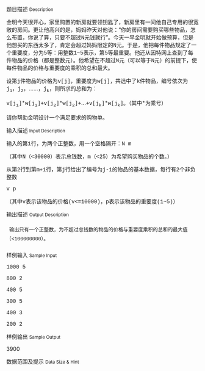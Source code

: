 <div class="panel panel-default">
<div class="area-title">
<span>
题目描述
<small>Description</small>
</span></div>
<div class="panel-body">

<p style=""><span style="">金明今天很开心，家里购置的新房就要领钥匙了，新房里有一间他自己专用的很宽敞的房间。更让他高兴的是，妈妈昨天对他说：“你的房间需要购买哪些物品，怎么布置，你说了算，只要不超过</span><span style="font-family: DejaVu Serif Condensed,serif;"><span style="font-family: Courier New,monospace;"><span style="">N</span></span></span><span style="">元钱就行”。今天一早金明就开始做预算，但是他想买的东西太多了，肯定会超过妈妈限定的</span><span style="font-family: DejaVu Serif Condensed,serif;"><span style="font-family: Courier New,monospace;"><span style="">N</span></span></span><span style="">元。于是，他把每件物品规定了一个重要度，分为</span><span style="font-family: DejaVu Serif Condensed,serif;"><span style="font-family: Courier New,monospace;"><span style="">5</span></span></span><span style="">等：用整数</span><span style="font-family: DejaVu Serif Condensed,serif;"><span style="font-family: Courier New,monospace;"><span style="">1</span></span><span style=""><span style="font-family: Courier New,monospace;"><span style="">~</span></span></span><span style="font-family: Courier New,monospace;"><span style="">5</span></span></span><span style="">表示，第</span><span style="font-family: DejaVu Serif Condensed,serif;"><span style="font-family: Courier New,monospace;"><span style="">5</span></span></span><span style="">等最重要。他还从因特网上查到了每件物品的价格（都是整数元）。他希望在不超过</span><span style="font-family: DejaVu Serif Condensed,serif;"><span style="font-family: Courier New,monospace;"><span style="">N</span></span></span><span style="">元（可以等于</span><span style="font-family: DejaVu Serif Condensed,serif;"><span style="font-family: Courier New,monospace;"><span style="">N</span></span></span><span style="">元）的前提下，使每件物品的价格与重要度的乘积的总和最大。</span></p>
<p style=""><span style="">设第</span><span style="font-family: DejaVu Serif Condensed,serif;"><span style="font-family: Courier New,monospace;"><span style="">j</span></span></span><span style="">件物品的价格为</span><span style="font-family: DejaVu Serif Condensed,serif;"><span style="font-family: Courier New,monospace;"><span style="">v[j]</span></span></span><span style="">，重要度为</span><span style="font-family: DejaVu Serif Condensed,serif;"><span style="font-family: Courier New,monospace;"><span style="">w[j]</span></span></span><span style="">，共选中了</span><span style="font-family: DejaVu Serif Condensed,serif;"><span style="font-family: Courier New,monospace;"><span style="">k</span></span></span><span style="">件物品，编号依次为</span><span style="font-family: DejaVu Serif Condensed,serif;"><span style=""><span style="font-family: Courier New,monospace;"><span style="">j</span></span></span><span style=""><sub><span style="font-family: Courier New,monospace;"><span style="">1</span></span></sub></span></span><span style=""><span style="">，</span></span><span style="font-family: DejaVu Serif Condensed,serif;"><span style="font-family: Courier New,monospace;"><span style="">j</span></span><sub><span style="font-family: Courier New,monospace;"><span style="">2</span></span></sub></span><span style="">，……，</span><span style="font-family: DejaVu Serif Condensed,serif;"><span style="font-family: Courier New,monospace;"><span style="">j</span></span><sub><span style="font-family: Courier New,monospace;"><span style="">k</span></span></sub></span><span style="">，则所求的总和为：</span></p>
<p style=""><span style="font-family: DejaVu Serif Condensed,serif;"><span style="font-family: Courier New,monospace;"><span style=""><span>v[j</span></span></span><sub><span style="font-family: Courier New,monospace;"><span style=""><span>1</span></span></span></sub><span style="font-family: Courier New,monospace;"><span style=""><span>]*w[j</span></span></span><sub><span style="font-family: Courier New,monospace;"><span style=""><span>1</span></span></span></sub><span style="font-family: Courier New,monospace;"><span style=""><span>]+v[j</span></span></span><sub><span style="font-family: Courier New,monospace;"><span style=""><span>2</span></span></span></sub><span style="font-family: Courier New,monospace;"><span style=""><span>]*w[j</span></span></span><sub><span style="font-family: Courier New,monospace;"><span style=""><span>2</span></span></span></sub><span style="font-family: Courier New,monospace;"><span style=""><span>]+</span></span></span><span style=""><span style="">…</span></span><span style="font-family: Courier New,monospace;"><span style=""><span>+v[j</span></span></span><sub><span style="font-family: Courier New,monospace;"><span style=""><span>k</span></span></span></sub><span style="font-family: Courier New,monospace;"><span style=""><span>]*w[j</span></span></span><sub><span style="font-family: Courier New,monospace;"><span style=""><span>k</span></span></span></sub><span style="font-family: Courier New,monospace;"><span style=""><span>]</span></span></span></span><span style="">。（其中</span><span style="font-family: DejaVu Serif Condensed,serif;"><span style="font-family: Courier New,monospace;"><span style="">*</span></span></span><span style="">为乘号）</span></p>
<p style=""><span style="">请你帮助金明设计一个满足要求的购物单。</span></p>

</div>
</div>

<div class="panel panel-default">
<div class="area-title">
<span>
输入描述
<small>Input Description</small>
</span></div>
<div class="panel-body">
<p style=""><span style="">输入</span><span style="">的第</span><span style="font-family: DejaVu Serif Condensed,serif;"><span style="font-family: Courier New,monospace;"><span style="">1</span></span></span><span style="">行，为两个正整数，用一个空格隔开：</span><span style="font-family: Courier New,monospace;"><span style="">N m</span></span></p>
<p style=""><span style="">（其中</span><span style="font-family: DejaVu Serif Condensed,serif;"><span style="font-family: Courier New,monospace;"><span style="">N</span></span></span><span style=""><span style="">（</span></span><span style="font-family: DejaVu Serif Condensed,serif;"><span style=""><span style="font-family: Courier New,monospace;"><span style="">&lt;</span></span></span><span style="font-family: Courier New,monospace;"><span style="">30000</span></span></span><span style="">）表示总钱数，</span><span style="font-family: DejaVu Serif Condensed,serif;"><span style="font-family: Courier New,monospace;"><span style="">m</span></span></span><span style="">（</span><span style="font-family: DejaVu Serif Condensed,serif;"><span style="font-family: Courier New,monospace;"><span style="">&lt;25</span></span></span><span style="">）为希望购买物品的个数。）</span></p>
<p style=""><span style="">从第</span><span style="font-family: DejaVu Serif Condensed,serif;"><span style="font-family: Courier New,monospace;"><span style="">2</span></span></span><span style="">行到第</span><span style="font-family: DejaVu Serif Condensed,serif;"><span style="font-family: Courier New,monospace;"><span style="">m+1</span></span></span><span style="">行，第</span><span style="font-family: DejaVu Serif Condensed,serif;"><span style="font-family: Courier New,monospace;"><span style="">j</span></span></span><span style="">行给出了编号为</span><span style="font-family: DejaVu Serif Condensed,serif;"><span style="font-family: Courier New,monospace;"><span style="">j-1</span></span></span><span style="">的物品的基本数据，每行有</span><span style="font-family: DejaVu Serif Condensed,serif;"><span style="font-family: Courier New,monospace;"><span style="">2</span></span></span><span style="">个非负整数</span></p>
<p style=""><span style="font-family: Courier New,monospace;"><span style="">v p</span></span></p>
<p style=""><span style="">（其中</span><span style="font-family: DejaVu Serif Condensed,serif;"><span style="font-family: Courier New,monospace;"><span style="">v</span></span></span><span style="">表示该物品的价格</span><span style="font-family: DejaVu Serif Condensed,serif;"><span style="font-family: Courier New,monospace;"><span style="">(v&lt;=10000)</span></span></span><span style="">，</span><span style="font-family: DejaVu Serif Condensed,serif;"><span style="font-family: Courier New,monospace;"><span style="">p</span></span></span><span style="">表示该物品的重要度</span><span style="font-family: DejaVu Serif Condensed,serif;"><span style="font-family: Courier New,monospace;"><span style="">(1~5)</span></span></span><span style="">）</span></p>

</div>
</div>
<div  class="panel panel-default">
<div class="area-title">
<span>
输出描述
<small>Output Description</small>
</span></div>
<div class="panel-body">

<p style="text-indent: 0.19cm; margin-top: 0.49cm; margin-bottom: 0.49cm; line-height: 0.64cm; widows: 2; orphans: 2;" align="left"><span style="font-size: small;">输出</span><span style="font-size: small;">只有一个正整数，为不超过总钱数的物品的价格与重要度乘积的总和的最大值（</span><span style="font-family: DejaVu Serif Condensed,serif;"><span style="font-family: Courier New,monospace;"><span style="font-size: small;">&lt;100000000</span></span></span><span style="font-size: small;">）。</span></p>

</div>
</div>


<div class="panel panel-default">
<div class="area-title">
<span>
样例输入
<small>Sample Input</small>
</span></div>
<div class="panel-body">
<p style=""><span style="font-family: Courier New,monospace;">1000 5</span></p>
<p style=""><span style="font-family: Courier New,monospace;">800 2</span></p>
<p style=""><span style="font-family: Courier New,monospace;">400 5</span></p>
<p style=""><span style="font-family: Courier New,monospace;">300 5</span></p>
<p style=""><span style="font-family: Courier New,monospace;">400 3</span></p>
<p style=""><span style="font-family: Courier New,monospace;">200 2</span></p>

</div>
</div>

<div class="panel panel-default">
<div class="area-title">
<span>
样例输出
<small>Sample Output</small>
</span></div>
<div class="panel-body">
<p>3900</p>

</div>
</div>

<div class="panel panel-default">
<div class="area-title">
<span>
数据范围及提示
<small>Data Size & Hint</small>
</span></div>
<div class="panel-body">

</div>
</div>
